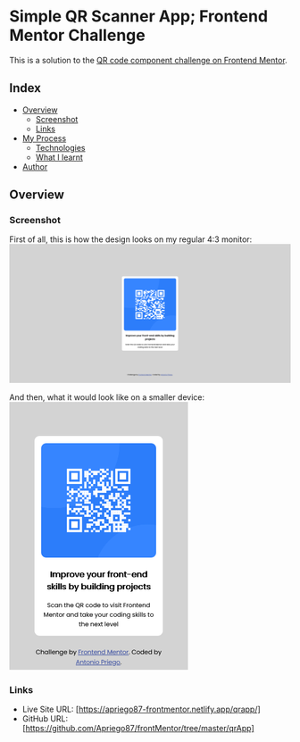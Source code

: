 # Simple QR Scanner App; Frontend Mentor Challenge

This is a solution to the [QR code component challenge on Frontend Mentor](https://www.frontendmentor.io/challenges/qr-code-component-iux_sIO_H).

## Index

- [Overview](#overview)
  - [Screenshot](#screenshot)
  - [Links](#links)
- [My Process](#myProcess)
  - [Technologies](#technologies)
  - [What I learnt](#learnt)
- [Author](#author)

## Overview

### Screenshot
First of all, this is how the design looks on my regular 4:3 monitor:
![Alt](./screenshotDesktop.png "Screenshot from the Desktop layout")

And then, what it would look like on a smaller device:
![](./screenshotSmaller.png)

### Links

- Live Site URL: [https://apriego87-frontmentor.netlify.app/qrapp/]
- GitHub URL: [https://github.com/Apriego87/frontMentor/tree/master/qrApp]
